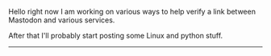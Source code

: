 Hello right now I am working on various ways to help verify a link between Mastodon and various services.

After that I'll probably start posting some Linux and python stuff.

<!---
Try adding some empty links to see how they render in html.
Try enclosing the links within a quote block
--->

----
<a rel="me" href="https://mstdn.social/@edfoss"></a>
<a rel="me" href="https://mstdn.social/@topics"></a>
----
